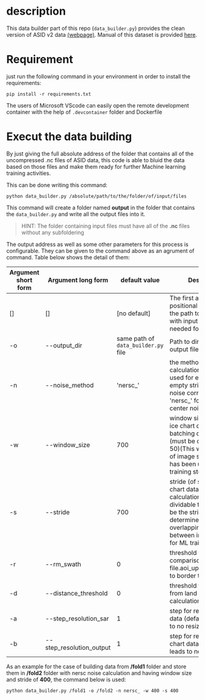 # description
This data builder part of this repo (`data_builder.py`) provides the clean version of ASID v2 data [(webpage)](https://data.dtu.dk/articles/dataset/AI4Arctic_ASIP_Sea_Ice_Dataset_-_version_2/13011134). Manual of this dataset is provided [here](https://data.dtu.dk/ndownloader/files/24951176).

# Requirement
just run the following command in your environment in order to install the requirements:

`pip install -r requirements.txt`

The users of Microsoft VScode can easily open the remote development container with the help of `.devcontainer` folder and Dockerfile
# Execut the data building
By just giving the full absolute address of the folder that contains all of the uncompressed .nc files of ASID data, this code is able to bluid the data based on those files and make them ready for further Machine learning training activities.

This can be done writing this command:

`python data_builder.py /absolute/path/to/the/folder/of/input/files`

This command will create a folder named **output** in the folder that contains the `data_builder.py` and write all the output files into it.

>  HINT: The folder containing input files must have all of the **.nc** files without any subfoldering

The output address as well as some other parameters for this process is configurable. They can be given to the command above as an agrument of command. Table below shows the detail of them:

| Argument short form | Argument long form  | default value | Description
| ------------------- | --------------------|-------------- | --------------
|  []                 |  []                 |  [no default]| The first and the only positional argument is the path to directory with input netCDF files needed for data building
|  -o                 |  --output_dir       | same path of `data_builder.py` file      |Path to directory with output files
|  -n                 |    --noise_method   |'nersc_'|the method that error calculation had  been used for error. Leave as empty string '' for ESA noise corrections or as 'nersc_' for the Nansen center noise correction.
|  -w                 |   --window_size     |  700 | window size (of sar and ice chart data) for batching calculation (must be dividable to 50)(This will be the size of image samples that has been used for ML training step)
|  -s                 |   --stride          |  700 | stride (of sar and ice chart data) for batching calculation (must be dividable to 50)(This will be the stride that determines the overlapping areas between image samples for ML training step)
|  -r                 |   --rm_swath        |  0    |threshold value for comparison with netCDF file.aoi_upperleft_sample to border the calculation
|  -d                 |   --distance_threshold |  0  |threshold for distance from land in mask calculation
|  -a                 |   --step_resolution_sar | 1  |step for resizing the sar data (default value leads to no resizing)
|  -b                 |   --step_resolution_output|1 |step for resizing the ice chart data (default value leads to no resizing)


As an example for the case of building data from **/fold1** folder and store them in **/fold2** folder with nersc noise calculation and having window size and stride of **400**, the command below is used:

`python data_builder.py /fold1 -o /fold2 -n nersc_ -w 400 -s 400`
